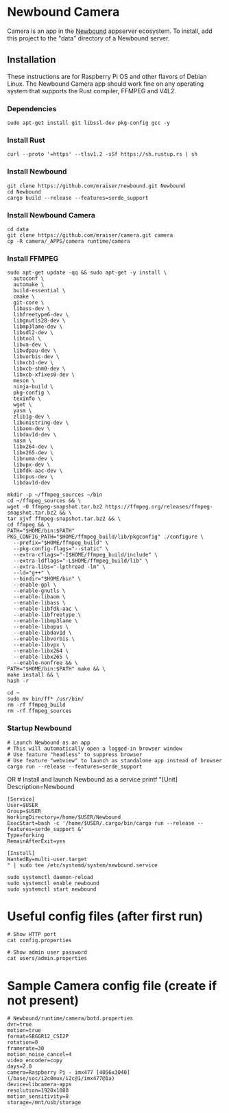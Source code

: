 # Newbound Camera

Camera is an app in the [Newbound](https://github.com/mraiser/newbound) appserver ecosystem. To install, add this project to the "data" directory of a Newbound server.

## Installation
These instructions are for Raspberry Pi OS and other flavors of Debian Linux. The Newbound Camera app should work fine on any operating system that supports the Rust compiler, FFMPEG and V4L2.

### Dependencies
    
    sudo apt-get install git libssl-dev pkg-config gcc -y

### Install Rust
    
    curl --proto '=https' --tlsv1.2 -sSf https://sh.rustup.rs | sh

### Install Newbound

    git clone https://github.com/mraiser/newbound.git Newbound
    cd Newbound
    cargo build --release --features=serde_support

### Install Newbound Camera

    cd data
    git clone https://github.com/mraiser/camera.git camera
    cp -R camera/_APPS/camera runtime/camera

### Install FFMPEG    

    sudo apt-get update -qq && sudo apt-get -y install \
      autoconf \
      automake \
      build-essential \
      cmake \
      git-core \
      libass-dev \
      libfreetype6-dev \
      libgnutls28-dev \
      libmp3lame-dev \
      libsdl2-dev \
      libtool \
      libva-dev \
      libvdpau-dev \
      libvorbis-dev \
      libxcb1-dev \
      libxcb-shm0-dev \
      libxcb-xfixes0-dev \
      meson \
      ninja-build \
      pkg-config \
      texinfo \
      wget \
      yasm \
      zlib1g-dev \
      libunistring-dev \
      libaom-dev \
      libdav1d-dev \
      nasm \
      libx264-dev \
      libx265-dev \
      libnuma-dev \
      libvpx-dev \
      libfdk-aac-dev \
      libopus-dev \
      libdav1d-dev 
      
    mkdir -p ~/ffmpeg_sources ~/bin
    cd ~/ffmpeg_sources && \
    wget -O ffmpeg-snapshot.tar.bz2 https://ffmpeg.org/releases/ffmpeg-snapshot.tar.bz2 && \
    tar xjvf ffmpeg-snapshot.tar.bz2 && \
    cd ffmpeg && \
    PATH="$HOME/bin:$PATH" PKG_CONFIG_PATH="$HOME/ffmpeg_build/lib/pkgconfig" ./configure \
      --prefix="$HOME/ffmpeg_build" \
      --pkg-config-flags="--static" \
      --extra-cflags="-I$HOME/ffmpeg_build/include" \
      --extra-ldflags="-L$HOME/ffmpeg_build/lib" \
      --extra-libs="-lpthread -lm" \
      --ld="g++" \
      --bindir="$HOME/bin" \
      --enable-gpl \
      --enable-gnutls \
      --enable-libaom \
      --enable-libass \
      --enable-libfdk-aac \
      --enable-libfreetype \
      --enable-libmp3lame \
      --enable-libopus \
      --enable-libdav1d \
      --enable-libvorbis \
      --enable-libvpx \
      --enable-libx264 \
      --enable-libx265 \
      --enable-nonfree && \
    PATH="$HOME/bin:$PATH" make && \
    make install && \
    hash -r

    cd ~
    sudo mv bin/ff* /usr/bin/
    rm -rf ffmpeg_build
    rm -rf ffmpeg_sources

### Startup Newbound

    # Launch Newbound as an app
    # This will automatically open a logged-in browser window
    # Use feature "headless" to suppress browser
    # Use feature "webview" to launch as standalone app instead of browser 
    cargo run --release --features=serde_support

OR
    # Install and launch Newbound as a service
    printf "[Unit]
    Description=Newbound

    [Service]
    User=$USER
    Group=$USER
    WorkingDirectory=/home/$USER/Newbound
    ExecStart=bash -c '/home/$USER/.cargo/bin/cargo run --release --features=serde_support &'
    Type=forking
    RemainAfterExit=yes

    [Install]
    WantedBy=multi-user.target
    " | sudo tee /etc/systemd/system/newbound.service
    
    sudo systemctl daemon-reload
    sudo systemctl enable newbound
    sudo systemctl start newbound

# Useful config files (after first run)

    # Show HTTP port
    cat config.properties

    # Show admin user password
    cat users/admin.properties

# Sample Camera config file (create if not present)

    # Newbound/runtime/camera/botd.properties
    dvr=true
    motion=true
    format=SBGGR12_CSI2P
    rotation=0
    framerate=30
    motion_noise_cancel=4
    video_encoder=copy
    days=2.0
    camera=Raspberry Pi - imx477 [4056x3040] (/base/soc/i2c0mux/i2c@1/imx477@1a)
    device=libcamera-apps
    resolution=1920x1080
    motion_sensitivity=8
    storage=/mnt/usb/storage

